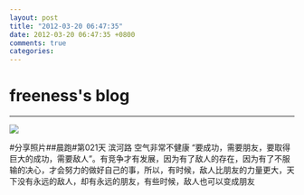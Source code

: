 ```yaml
---
layout: post
title: "2012-03-20 06:47:35"
date: 2012-03-20 06:47:35 +0800
comments: true
categories: 
---
```


# freeness's blog

----------

![](http://okqmqrbgo.bkt.clouddn.com/201203200647351.jpg)

>
\#分享照片\#\#晨跑\#第021天 滨河路 空气非常不健康
 “要成功，需要朋友，要取得巨大的成功，需要敌人”。有竞争才有发展，因为有了敌人的存在，因为有了不服输的决心，才会努力的做好自己的事，所以，有时候，敌人比朋友的力量更大，天下没有永远的敌人，却有永远的朋友，有些时候，敌人也可以变成朋友